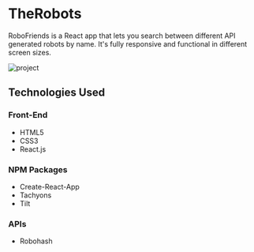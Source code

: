 # TheRobots
RoboFriends is a React app that lets you search between different API generated robots by name. It's fully responsive and functional in different screen sizes.

![project](https://user-images.githubusercontent.com/61431197/90225334-d823e080-de19-11ea-8dc6-018b0aeda9b6.jpg)

## Technologies Used

### Front-End
- HTML5
- CSS3
- React.js

### NPM Packages
- Create-React-App
- Tachyons
- Tilt

### APIs
- Robohash

